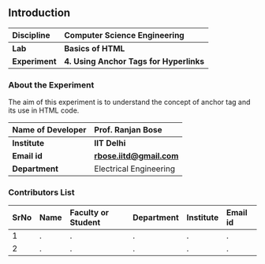 ## Introduction


<b>Discipline | <b>Computer Science Engineering
:--|:--|
<b> Lab | <b> Basics of HTML
<b> Experiment|     <b> 4. Using Anchor Tags for Hyperlinks

### About the Experiment 

The aim of this experiment is to understand the concept of anchor tag and its use in HTML code.

<b>Name of Developer | <b> Prof. Ranjan Bose 
:--|:--|
<b> Institute | <b>  IIT Delhi
<b> Email id|     <b>  rbose.iitd@gmail.com
<b> Department |  Electrical Engineering

### Contributors List

SrNo | Name | Faculty or Student | Department| Institute | Email id
:--|:--|:--|:--|:--|:--|
1 | . | . | . | . | .
2 | . | . | . | . | .
